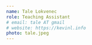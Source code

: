 ```yaml
---
name: Tale Lokvenec
role: Teaching Assistant
# email: tale AT gmail
# website: https://kevinl.info
photo: tale.jpeg
---
```

